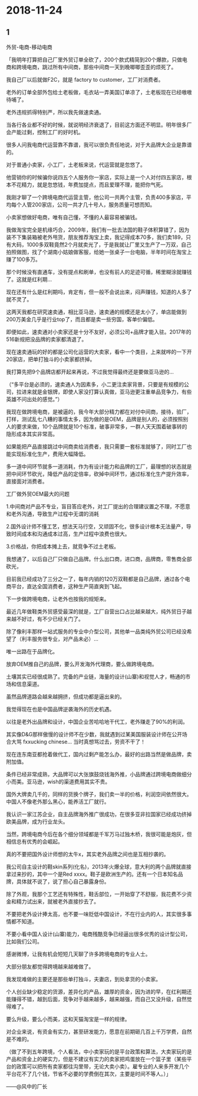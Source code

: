 # 2018-11-24

## 1

外贸-电商-移动电商

「我明年打算把自己厂里外贸订单全砍了，200个款式精简到20个爆款，只做电商和跨境电商，跳过所有中间商，那些中间商一天到晚唧唧歪歪的烦死了。

我自己厂以后就做F2C，就是 factory to customer，工厂对消费者。

老外的订单全部外包给土老板做，毛衣站一弄美国订单凉了，土老板现在已经嗷嗷待哺了。 

老外违规抓得特别严，所以我先做速卖通。

当各行各业都不好的时候，就说明经济衰退了，目前这方面还不明显。明年很多厂会产能过剩，控制工厂的好时机。

很多人问我电商代运营靠不靠谱，我可以很负责任地说，对于大品牌大企业是靠谱的。

对于普通小卖家，小工厂，土老板来说，代运营就是忽悠了。

他营销你的时候骗你说四五个人服务你一家店，实际上是一个人对付四五家店，根本不花精力，就是忽悠钱，年费加提点，而且爱理不理，能把你气死。

我刚才聊了一个跨境电商代运营主管，他公司一共两个主管，负责400多家店，平均每个人管200家店，公司一共才几十号人，服务质量可想而知。

小卖家想做好电商，唯有自己懂，不懂的人最容易被骗钱。

我做淘宝完全是机缘巧合，2009年，我们有一批去法国的鞋子体积算错了，因为装不下集装箱被老外甩货，朋友推荐淘宝上卖，我记得成本70多，我们卖189，只有大码，1000多双鞋竟然2个月就卖光了，于是我就让厂里又生产了一万双，自己拍照做图，找了个湖南小姑娘做客服，给她一张桌子一台电脑，半年时间在淘宝上赚了100多万。

那个时候没有直通车，没有提点和刷单，也没有前人的足迹可循，稀里糊涂就赚钱了。这就是红利期…

现在还有什么是红利期吗，肯定有，但一般不会说出来，闷声赚钱，知道的人多了就不灵了。

这两天我都在研究速卖通，相比亚马逊，速卖通的规模还是太小了，单店能做到200万美金几乎是行业top了，而且都是卖一些穷国，客单价偏低。

即便如此，速卖通对小卖家还是十分不友好，必须公司+品牌才能入驻。2017年的516新规把没品牌的卖家都清退了。

现在速卖通玩的好的都是公司化运营的大卖家，看中一个类目，上来就哗的一下开20家店，把单打独斗的小卖家都挤掉。

我打算先把9个品牌店都开起来再说，不过我觉得最终还是要做亚马逊的…

（“多平台是必须的，速卖通人为因素多，小二更注卖家背景，只要是有规模的公司，拉进来就是金银牌，即使人家没打算认真做，亚马逊更注重单品竞争力，有些英雄不问出处的感觉。”）

我现在做跨境电商，是被逼的，我今年大部分精力都在对付中间商，接待，验厂，打样，测试乱七八糟的事情太多，因为做的是OEM，品牌是别人的，必须按照别人的要求来做，10个品牌就是10个标准，破事非常多，一群人天天围着破事转的隐形成本其实非常高。

如果能把产品直接跳过中间商卖给消费者，我只需要一套标准就够了，同时工厂也能实现标准化生产，费用大幅降低。

多一道中间环节就多一道消耗，作为有设计能力和品牌的工厂，最理想的状态就是把中间环节砍光，降低产品的定倍率，砍掉中间环节，通过标准化生产提升效率，直接面对消费者。

工厂做外贸OEM最大的问题

1.中间商对产品不专业，盲目答应老外，对工厂提出的合理建议置之不理，不愿意和老外沟通，导致生产过程中无谓的消耗

2.国外设计师不懂工艺，想法天马行空，又顽固不化，很多设计根本无法量产，导致时间成本和沟通成本过高，生产过程中浪费也很大。

3.价格战，你把成本摊上去，就竞争不过土老板。

我想通了，以后自己厂只做自己品牌。什么出口商，进口商，品牌商，零售商全部砍光，

目前我已经成功了三分之一了，每年内销的120万双鞋都是自己品牌，通过各个电商平台，直达全国消费者，这种生产简直爽到飞起。

下一步做跨境电商，让老外也按我的规矩来。

最近几年做鞋类外贸感受最深的就是，工厂自营出口占比越来越大，纯外贸日子越来越不好过，有不少已经关门了。

除了像利丰那样一站式服务的专业中介型公司，其他单一品类纯外贸公司已经没希望了（利丰服务很专业，对产品未必）…

唯一出路在于品牌化。

放弃OEM推自己的品牌，要么开发海外代理商，要么做跨境电商。

土壤其实已经很成熟了。完备的产业链，海量的设计(山寨)和视觉人才，畅通的市场和信息渠道。

虽然品牌道路会越来越拥挤，但成功都是逼出来的。

我觉得现在也是中国品牌逆袭海外的历史机遇。

以往是老外出品牌和设计，中国企业苦哈哈地干代工，老外赚走了90%的利润。

其实像D&G那样傲慢的设计师不在少数，我就遇到过某美国服装设计师在公开场合大骂 fxxucking chinese… 当时真想骂过去，劳资不干了！

现在连东南亚都抢着做代工，国内过剩产能怎么办，最好的出路当然是做品牌，卖附加值。

条件已经非常成熟，大品牌可以大张旗鼓烧钱海外推，小品牌通过跨境电商做细分小而美。亚马逊，wish的渠道费用其实不贵。

国外大牌卖几千的，同样的货换个牌子，我们卖一半的价格，利润空间依然很大。中国人不像老外那么黑心，能养活工厂就行。

我认识一家江苏企业，自主品牌海外推广很成功，在很多亚非拉国家已经成功挤掉欧美品牌，成为行业龙头。

当然，跨境电商今后在各个细分领域都是千军万马过独木桥，我很可能是炮灰，但相信总有优秀的会崛起。

真的不要把国外设计师想的太牛x，其实老外品牌之间也是互相抄袭的。

我公司自主设计的鞋skin系列(化名)，2013年火爆全球，意大利的两个品牌就直接拿过来抄的，其中一个是Red xxxx。鞋子是欧洲生产的。还有一个日本知名品牌，具体就不说了，说了担心自己暴露身份。

除了外观，我那个工艺还有特殊性，鞋舌部位，一开始穿了不舒服，我花费不少资金和精力试出来，就被老外直接抄去了。

不要把老外设计捧太高，也不要一味贬低中国设计，不在行业内的人，其实很多事情都不知道。

不要小看中国人设计(山寨)能力，电商残酷竞争已经逼出很多优秀的设计型公司，比如我们公司。

感谢微博，让我有机会短短几天聊了许多跨境电商的专业人士。

大部分朋友都觉得跨境越来越难做了。

我发现难做的主要还是那些单打独斗，夫妻店，到处拿货的小卖家。

个人创业缺少稳定的货源，差异化的产品，雄厚的资金，因为进的早，在红利期还能赚得不错，越到后面，竞争对手越来越多，越来越强，而自己又没升级，自然觉得难了。

要么升级，要么小而美，这和天猫淘宝是一样的规律。

对企业来说，有资金有实力，甚至研发能力，愿意在前期砸几百上千万学费，自然是不难的。

（做了不到五年跨境，个人看法，中小卖家玩的是平台政策和算法，大卖家玩的是产品和资金上的硬实力，但是不建议有实力的卖家把鸡蛋放在一个篮子里（某些平台的政策可以把所有卖家都往沟里带，无论大卖小卖）。雇专业的人来多开发几个平台花不了几个钱，节省不必要的学费倒在其次，主要是时间不等人。）」

——@风中的厂长

